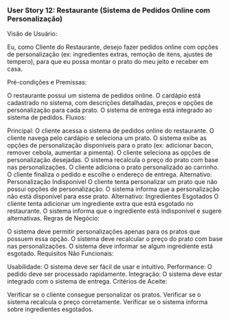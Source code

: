 ### User Story 12: Restaurante (Sistema de Pedidos Online com Personalização)

Visão de Usuário:

Eu, como Cliente do Restaurante, desejo fazer pedidos online com opções de personalização (ex: ingredientes extras, remoção de itens, ajustes de tempero), para que eu possa montar o prato do meu jeito e receber em casa.

Pré-condições e Premissas:

O restaurante possui um sistema de pedidos online.
O cardápio está cadastrado no sistema, com descrições detalhadas, preços e opções de personalização para cada prato.
O sistema de entrega está integrado ao sistema de pedidos.
Fluxos:

Principal:
O cliente acessa o sistema de pedidos online do restaurante.
O cliente navega pelo cardápio e seleciona um prato.
O sistema exibe as opções de personalização disponíveis para o prato (ex: adicionar bacon, remover cebola, aumentar a pimenta).
O cliente seleciona as opções de personalização desejadas.
O sistema recalcula o preço do prato com base nas personalizações.
O cliente adiciona o prato personalizado ao carrinho.
O cliente finaliza o pedido e escolhe o endereço de entrega.
Alternativo: Personalização Indisponível
O cliente tenta personalizar um prato que não possui opções de personalização.
O sistema informa que a personalização não está disponível para esse prato.
Alternativo: Ingredientes Esgotados
O cliente tenta adicionar um ingrediente extra que está esgotado no restaurante.
O sistema informa que o ingrediente está indisponível e sugere alternativas.
Regras de Negócio:

O sistema deve permitir personalizações apenas para os pratos que possuem essa opção.
O sistema deve recalcular o preço do prato com base nas personalizações.
O sistema deve informar se algum ingrediente está esgotado.
Requisitos Não Funcionais:

Usabilidade: O sistema deve ser fácil de usar e intuitivo.
Performance: O pedido deve ser processado rapidamente.
Integração: O sistema deve estar integrado com o sistema de entrega.
Critérios de Aceite:

Verificar se o cliente consegue personalizar os pratos.
Verificar se o sistema recalcula o preço corretamente.
Verificar se o sistema informa sobre ingredientes esgotados.